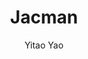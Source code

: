 ---
title: Jacman
github: https://github.com/Simpleyyt/jekyll-jacman
demo: http://simpleyyt.github.io/jekyll-jacman
author: Yitao Yao
ssg:
  - Jekyll
cms:
  - No Cms
---